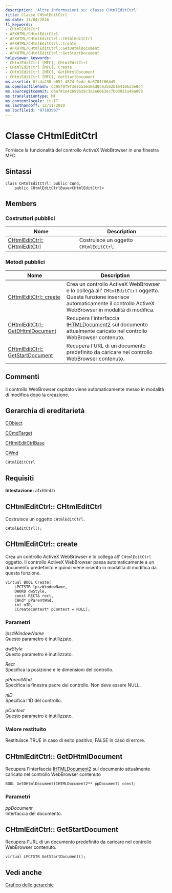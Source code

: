 ```yaml
---
description: 'Altre informazioni su: classe CHtmlEditCtrl'
title: Classe CHtmlEditCtrl
ms.date: 11/04/2016
f1_keywords:
- CHtmlEditCtrl
- AFXHTML/CHtmlEditCtrl
- AFXHTML/CHtmlEditCtrl::CHtmlEditCtrl
- AFXHTML/CHtmlEditCtrl::Create
- AFXHTML/CHtmlEditCtrl::GetDHtmlDocument
- AFXHTML/CHtmlEditCtrl::GetStartDocument
helpviewer_keywords:
- CHtmlEditCtrl [MFC], CHtmlEditCtrl
- CHtmlEditCtrl [MFC], Create
- CHtmlEditCtrl [MFC], GetDHtmlDocument
- CHtmlEditCtrl [MFC], GetStartDocument
ms.assetid: 0fc4a238-b05f-4874-9edc-6a6701f064d9
ms.openlocfilehash: d395f0f9f3e8b5ae10ad0ce35b2b1e410633e8d4
ms.sourcegitcommit: d6af41e42699628c3e2e6063ec7b03931a49a098
ms.translationtype: MT
ms.contentlocale: it-IT
ms.lasthandoff: 12/11/2020
ms.locfileid: "97183997"
---
```

# <a name="chtmleditctrl-class"></a>Classe CHtmlEditCtrl

Fornisce la funzionalità del controllo ActiveX WebBrowser in una finestra MFC.

## <a name="syntax"></a>Sintassi

```
class CHtmlEditCtrl: public CWnd,
    public CHtmlEditCtrlBase<CHtmlEditCtrl>
```

## <a name="members"></a>Members

### <a name="public-constructors"></a>Costruttori pubblici

|Nome|Description|
|----------|-----------------|
|[CHtmlEditCtrl:: CHtmlEditCtrl](#chtmleditctrl)|Costruisce un oggetto `CHtmlEditCtrl`.|

### <a name="public-methods"></a>Metodi pubblici

|Nome|Description|
|----------|-----------------|
|[CHtmlEditCtrl:: create](#create)|Crea un controllo ActiveX WebBrowser e lo collega all' `CHtmlEditCtrl` oggetto. Questa funzione inserisce automaticamente il controllo ActiveX WebBrowser in modalità di modifica.|
|[CHtmlEditCtrl:: GetDHtmlDocument](#getdhtmldocument)|Recupera l'interfaccia [IHTMLDocument2](/previous-versions/windows/internet-explorer/ie-developer/platform-apis/aa752574\(v=vs.85\)) sul documento attualmente caricato nel controllo WebBrowser contenuto.|
|[CHtmlEditCtrl:: GetStartDocument](#getstartdocument)|Recupera l'URL di un documento predefinito da caricare nel controllo WebBrowser contenuto.|

## <a name="remarks"></a>Commenti

Il controllo WebBrowser ospitato viene automaticamente messo in modalità di modifica dopo la creazione.

## <a name="inheritance-hierarchy"></a>Gerarchia di ereditarietà

[CObject](../../mfc/reference/cobject-class.md)

[CCmdTarget](../../mfc/reference/ccmdtarget-class.md)

[CHtmlEditCtrlBase](../../mfc/reference/chtmleditctrlbase-class.md)

[CWnd](../../mfc/reference/cwnd-class.md)

`CHtmlEditCtrl`

## <a name="requirements"></a>Requisiti

**Intestazione:** afxhtml.h

## <a name="chtmleditctrlchtmleditctrl"></a><a name="chtmleditctrl"></a> CHtmlEditCtrl:: CHtmlEditCtrl

Costruisce un oggetto `CHtmlEditCtrl`.

```
CHtmlEditCtrl();
```

## <a name="chtmleditctrlcreate"></a><a name="create"></a> CHtmlEditCtrl:: create

Crea un controllo ActiveX WebBrowser e lo collega all' `CHtmlEditCtrl` oggetto. Il controllo ActiveX WebBrowser passa automaticamente a un documento predefinito e quindi viene inserito in modalità di modifica da questa funzione.

```
virtual BOOL Create(
    LPCTSTR lpszWindowName,
    DWORD dwStyle,
    const RECT& rect,
    CWnd* pParentWnd,
    int nID,
    CCreateContext* pContext = NULL);
```

### <a name="parameters"></a>Parametri

*lpszWindowName*<br/>
Questo parametro è inutilizzato.

*dwStyle*<br/>
Questo parametro è inutilizzato.

*Rect*<br/>
Specifica la posizione e le dimensioni del controllo.

*pParentWnd*<br/>
Specifica la finestra padre del controllo. Non deve essere NULL.

*nID*<br/>
Specifica l'ID del controllo.

*pContext*<br/>
Questo parametro è inutilizzato.

### <a name="return-value"></a>Valore restituito

Restituisce TRUE in caso di esito positivo, FALSE in caso di errore.

## <a name="chtmleditctrlgetdhtmldocument"></a><a name="getdhtmldocument"></a> CHtmlEditCtrl:: GetDHtmlDocument

Recupera l'interfaccia [IHTMLDocument2](/previous-versions/windows/internet-explorer/ie-developer/platform-apis/aa752574\(v=vs.85\)) sul documento attualmente caricato nel controllo WebBrowser contenuto

```
BOOL GetDHtmlDocument(IHTMLDocument2** ppDocument) const;
```

### <a name="parameters"></a>Parametri

*ppDocument*<br/>
Interfaccia del documento.

## <a name="chtmleditctrlgetstartdocument"></a><a name="getstartdocument"></a> CHtmlEditCtrl:: GetStartDocument

Recupera l'URL di un documento predefinito da caricare nel controllo WebBrowser contenuto.

```
virtual LPCTSTR GetStartDocument();
```

## <a name="see-also"></a>Vedi anche

[Grafico delle gerarchie](../../mfc/hierarchy-chart.md)
